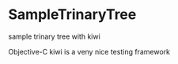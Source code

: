 SampleTrinaryTree
=================

sample trinary tree with kiwi 

Objective-C
kiwi is a veny nice testing framework
